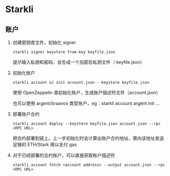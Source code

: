 # Starkli


## 账户
1. 创建密钥库文件，初始化 signer
    ```
    starkli signer keystore from-key keyfile.json
    ```
    提示输入私钥和密码，会生成一个加密后私钥文件（ keyfile.json）


2. 初始化账户
    ```
    starkli account oz init account.json --keystore keyfile.json 
    ```
    使用  OpenZeppelin 类初始化账户，生成账户描述符文件（account.json）

    也可以使用 argent/braavos 类型账户，eg：starkli account argent init ...


3. 部署账户合约
    ```
    starkli account deploy --keystore keyfile.json account.json --rpc <RPC URL> 
    ```
    把合约部署到链上。上一步初始化时会计算出账户合约地址，需向该地址发送足够的 ETH/Stark 用以支付 gas


4. 对于已经部署的合约账户，可以直接获取账户描述符
    ```
    starkli account fetch <account address> --output account.json --rpc <RPC URL> 
    ```
